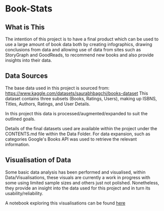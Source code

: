 # Book-Stats
## What is This
The intention of this project is to have a final product which can be used to use a large amount of book data 
both by creating infographics, drawing conclusions from data and allowing use of data from sites such as StoryGraph and
GoodReads, to recommend new books and also provide insights into their data.

## Data Sources
The base data used in this project is sourced from: 
https://www.kaggle.com/datasets/saurabhbagchi/books-dataset
This dataset contains three subsets (Books, Ratings, Users), making up ISBNS, Titles, Authors, Ratings, and User 
Details. 

In this project this data is processed/augmented/expanded to suit the outlined goals. 

Details of the final datasets used are available within the project under the CONTENTS.md file within the Data Folder. 
For data expansion, such as categories Google's Books API was used to retrieve the relevant information. 

## Visualisation of Data
Some basic data analysis has been performed and visualised, within Data/Visualisations, these visuals are currently a 
work in progress with some using limited sample sizes and others just not polished. Nonetheless, they provide an insight 
into the data used for this project and in turn its usability/reliability.

A notebook exploring this visualisations can be found [here](https://colab.research.google.com/drive/10_sH0P2YNyV3ajmkeCcqTazToSzUVc2T?usp=sharing)